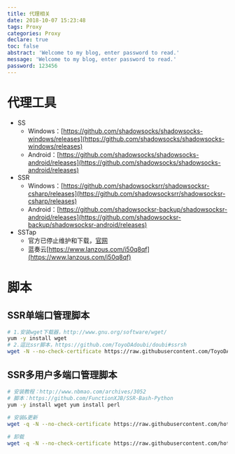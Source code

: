 ```yaml
---
title: 代理相关
date: 2018-10-07 15:23:48
tags: Proxy
categories: Proxy
declare: true
toc: false
abstract: 'Welcome to my blog, enter password to read.'
message: 'Welcome to my blog, enter password to read.'
password: 123456
---
```


# 代理工具

- SS
  - Windows：[https://github.com/shadowsocks/shadowsocks-windows/releases](https://github.com/shadowsocks/shadowsocks-windows/releases)
  - Android：[https://github.com/shadowsocks/shadowsocks-android/releases](https://github.com/shadowsocks/shadowsocks-android/releases)
- SSR
  - Windows：[https://github.com/shadowsocksrr/shadowsocksr-csharp/releases](https://github.com/shadowsocksrr/shadowsocksr-csharp/releases)
  - Android：[https://github.com/shadowsocksr-backup/shadowsocksr-android/releases](https://github.com/shadowsocksr-backup/shadowsocksr-android/releases)
- SSTap
  - 官方已停止维护和下载，[官网](https://www.sockscap64.com/zh-hans/)
  - 蓝奏云[https://www.lanzous.com/i50q8qf](https://www.lanzous.com/i50q8qf)

# 脚本

## SSR单端口管理脚本
```bash
# 1.安装wget下载器，http://www.gnu.org/software/wget/
yum -y install wget
# 2.逗比ssr脚本，https://github.com/ToyoDAdoubi/doubi#ssrsh
wget -N --no-check-certificate https://raw.githubusercontent.com/ToyoDAdoubi/doubi/master/ssr.sh && chmod +x ssr.sh && bash ssr.sh
```
## SSR多用户多端口管理脚本
```bash
# 安装教程：http://www.nbmao.com/archives/3052
# 脚本：https://github.com/FunctionXJB/SSR-Bash-Python
yum -y install wget yum install perl
	
# 安装&更新
wget -q -N --no-check-certificate https://raw.githubusercontent.com/hotmop/SSR-duoyonghu/master/install.sh && bash install.sh

# 卸载
wget -q -N --no-check-certificate https://raw.githubusercontent.com/hotmop/SSR-duoyonghu/master/install.sh && bash install.sh uninstall
```